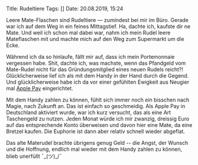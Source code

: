 Title: Rudeltiere
Tags: []
Date: 20.08.2019, 15:24

Leere Mate-Flaschen sind Rudeltiere — zumindest bei mir im Büro. Gerade war ich auf dem Weg in ein feines Mittagstief. Ha, dachte ich, kaufste dir ne Mate. Und weil ich schon mal dabei war, nahm ich mein Rudel leere Mateflaschen mit und machte mich auf den Weg zum Supermarkt um die Ecke.

Während ich da so hinlaufe, fällt mir auf, dass ich mein Portemonnaie vergessen habe. Shit, dachte ich, was machste, wenn das Pfandgeld vom Mate-Rudel nicht für das Gründungsmitglied eines neuen Rudels reicht?! Glücklicherweise lief ich als mit dem Handy in der Hand durch die Gegend. Und glücklicherweise habe ich da vor einer gefühlten Ewigkeit aus Neugier mal [Apple Pay](https://www.unmus.de/apple-pay-im-detail-faq/) eingerichtet.

Mit dem Handy zahlen zu können, fühlt sich immer noch ein bisschen nach Magie, nach Zukunft an. Das ist einfach so geschmeidig. Als Apple Pay in Deutschland aktiviert wurde, war ich kurz versucht, das als eine Art Taschengeld zu nutzen. Jeden Monat würde ich mir zwanzig, dreissig Euro auf das entsprechende Konto überweisen und davon hier eine Mate, da eine Bretzel kaufen. Die Euphorie ist dann aber relativ schnell wieder abgeflat.

Das alte Materudel brachte übrigens genug Geld -- die Angst, der Wunsch und die Hoffnung, endlich mal wieder mit dem Handy zahlen zu können, blieb unerfüllt ¯\_(ツ)_/¯